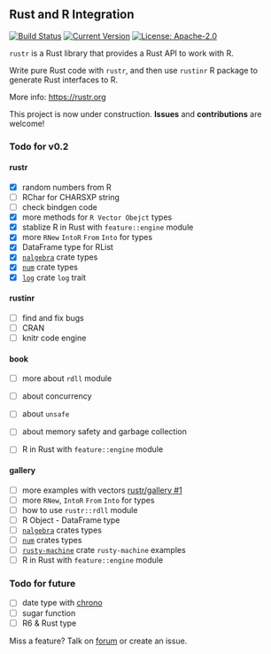 ## Rust and R Integration

[![Build Status](https://travis-ci.org/rustr/rustr.svg?branch=master)](https://travis-ci.org/rustr/rustr)
[![Current Version](http://meritbadge.herokuapp.com/rustr)](https://crates.io/crates/rustr)
[![License: Apache-2.0](https://img.shields.io/crates/l/rustr.svg)](#License)

`rustr` is a Rust library that provides a Rust API to work with R.

Write pure Rust code with `rustr`, and then use `rustinr` R package to generate Rust interfaces to R.

More info: https://rustr.org

This project is now under construction. **Issues** and **contributions** are welcome!

### Todo for v0.2

#### rustr

- [x] random numbers from R
- [ ] RChar for CHARSXP string
- [ ] check bindgen code
- [x] more methods for `R Vector Obejct` types
- [x] stablize R in Rust with `feature::engine` module
- [x] more `RNew` `IntoR` `From` `Into` for types
- [x] DataFrame type for RList
- [x] [`nalgebra`][1] crate types
- [x] [`num`][2] crate types
- [x] [`log`][3] crate `log` trait

#### rustinr

- [ ] find and fix bugs
- [ ] CRAN
- [ ] knitr code engine

#### book

- [ ] more about `rdll` module
- [ ] about concurrency
- [ ] about `unsafe`
- [ ] about memory safety and garbage collection
- [ ] R in Rust with `feature::engine` module


#### gallery

- [ ] more examples with vectors [rustr/gallery #1](https://github.com/rustr/gallery/issues/1)
- [ ] more `RNew`, `IntoR` `From` `Into` for types
- [ ] how to use `rustr::rdll` module
- [ ] R Object - DataFrame type
- [ ] [`nalgebra`][1] crates types
- [ ] [`num`][2] crates types
- [ ] [`rusty-machine`][rm] crate `rusty-machine` examples
- [ ] R in Rust with `feature::engine` module

### Todo for future

- [ ] date type with [chrono][4]
- [ ] sugar function
- [ ] R6 & Rust type

Miss a feature? Talk on [forum](https://groups.google.com/forum/#!forum/rustr) or create an issue. 


[1]: https://github.com/sebcrozet/nalgebra
[2]: https://github.com/rust-num/num
[3]: https://github.com/rust-lang-nursery/log
[4]: https://github.com/lifthrasiir/rust-chrono
[rm]: https://github.com/AtheMathmo/rusty-machine
[nd]: https://github.com/bluss/rust-ndarray
